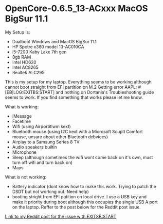 # OpenCore-0.6.5_13-ACxxx MacOS BigSur 11.1

My Setup is:

* Dualboot Windows and MacOS BigSur 11.1
* HP Spctre x360 model 13-AC010CA
* i5-7200 Kaby Lake 7th gen
* 8gb RAM
* Intel HD620
* Intel AC8265
* Realtek ALC295

This is my setup for my laptop. Everything seems to be working although cannot boot straight from EFI partition on M.2 Getting error AAPL: #[EB|LOG:EXITBS:START] and nothing on Dortania's Troubleshooting guide seems to work. If you find something that works please let me know.

What is working:
* iMessage
* Facetime
* Wifi (using Airportitlwm kext)
* Bluetooth mouse (using I2C kext with a Microsoft Scuplt Comfort mouse, unsure about other Bluetooth debvices)
* Airplay to a Samsung Series 8 TV
* Audio speakers builtin
* Microphone
* Sleep (although sometimes the wifi wont come back on it's own, must turn off wifi and turn back on)
* Maps

What is not working:
* Battery indicator (dont know how to make this work. Trying to patch the DSDT but not working out. Need help)
* booting stright from EFI patition on local drive. I use a USB key and make it priority during boot although this occupies the single USB A port on the laptop. Reffer to the post below for the Reddit post issue.

[Link to my Reddit post for the issue with EXITSB:START](https://www.reddit.com/r/hackintosh/comments/kvrnha/laptop_hp_spectre_x360_model_13acxxx_stuck_at/)
